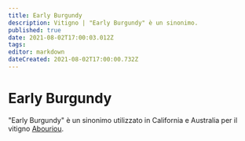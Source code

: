 ```yaml
---
title: Early Burgundy
description: Vitigno | "Early Burgundy" è un sinonimo.
published: true
date: 2021-08-02T17:00:03.012Z
tags: 
editor: markdown
dateCreated: 2021-08-02T17:00:00.732Z
---
```


# Early Burgundy
"Early Burgundy" è un sinonimo utilizzato in California e Australia per il vitigno [Abouriou](/vitigni/Francia/abouriou).